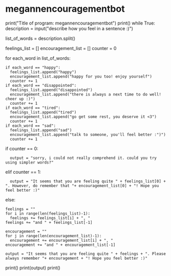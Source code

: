 # megannencouragementbot
print("Title of program: megannencouragementbot")
print()
while True:
  description = input("describe how you feel in a sentence :)")

  list_of_words = description.split()

  feelings_list = []
  encouragement_list = []
  counter = 0

  for each_word in list_of_words:

    if each_word == "happy":
      feelings_list.append("happy")
      encouragement_list.append("happy for you too! enjoy yourself")
      counter += 1
    if each_word == "disappointed":
      feelings_list.append("disappointed")
      encouragement_list.append("there is always a next time to do well! cheer up :)")
      counter += 1
    if each_word == "tired":
      feelings_list.append("tired")
      encouragement_list.append("go get some rest, you deserve it <3")
      counter += 1
    if each_word == "sad":
      feelings_list.append("sad")
      encouragement_list.append("talk to someone, you'll feel better :")")
      counter += 1

  if counter == 0:

      output = "sorry, i could not really comprehend it. could you try using simpler words?"

  elif counter == 1:

      output = "It seems that you are feeling quite " + feelings_list[0] + ". However, do remember that "+ encouragement_list[0] + "! Hope you feel better :)"  

  else:

    feelings = ""    
    for i in range(len(feelings_list)-1):
      feelings += feelings_list[i] + ", "
    feelings += "and " + feelings_list[-1]

    encouragement = ""    
    for j in range(len(encouragement_list)-1):
      encouragement += encouragement_list[i] + ", "
    encouragement += "and " + encouragement_list[-1]

    output = "It seems that you are feeling quite " + feelings + ". Please always remember "+ encouragement + "! Hope you feel better :)"

  print()
  print(output)
  print()
